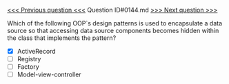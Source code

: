 [<<< Previous question <<<](0143.md)  Question ID#0144.md  [>>> Next question >>>](0145.md) 

Which of the following OOP`s design patterns is used to encapsulate a data source so that accessing data source components becomes hidden within the class that implements the pattern?

- [x] ActiveRecord
- [ ] Registry
- [ ] Factory
- [ ] Model-view-controller
